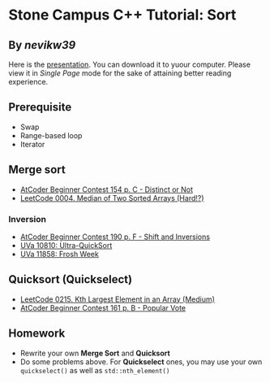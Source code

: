 # Stone Campus C++ Tutorial: Sort
## By _nevikw39_

Here is the [presentation](https://github.com/nevikw39/stone_sort/blob/master/sort.pdf). You can download it to yuour computer. Please view it in _Single Page_ mode for the sake of attaining better reading experience.

## Prerequisite

- Swap
- Range-based loop
- Iterator

## Merge sort

- [AtCoder Beginner Contest 154 p. C - Distinct or Not](https://atcoder.jp/contests/abc154/tasks/abc154_c)
- [LeetCode 0004. Median of Two Sorted Arrays (Hard!?)](https://leetcode.com/problems/median-of-two-sorted-arrays)

### Inversion

- [AtCoder Beginner Contest 190 p. F - Shift and Inversions](https://atcoder.jp/contests/abc190/tasks/abc190_f)
- [UVa 10810: Ultra-QuickSort](https://onlinejudge.org/index.php?option=com_onlinejudge&Itemid=8&page=show_problem&problem=1751)
- [UVa 11858: Frosh Week](https://onlinejudge.org/index.php?option=com_onlinejudge&Itemid=8&page=show_problem&problem=2958)

## Quicksort (Quickselect)

- [LeetCode 0215. Kth Largest Element in an Array (Medium)](https://leetcode.com/problems/kth-largest-element-in-an-array)
- [AtCoder Beginner Contest 161 p. B - Popular Vote](https://atcoder.jp/contests/abc161/tasks/abc161_b)

## Homework

- Rewrite your own **Merge Sort** and **Quicksort**
- Do some problems above. For **Quickselect** ones, you may use your own `quickselect()` as well as `std::nth_element()`
